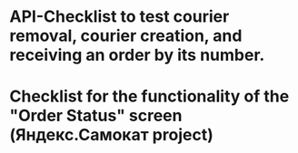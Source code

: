# API-Checklist to test courier removal, courier creation, and receiving an order by its number.
# Checklist for the functionality of the "Order Status" screen (Яндекс.Самокат project)
